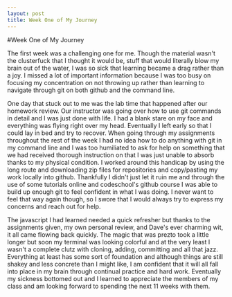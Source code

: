 ```yaml
---
layout: post
title: Week One of My Journey
---
```


#Week One of My Journey

The first week was a challenging one for me. Though the material wasn't the clusterfuck that I thought it would be, stuff that would literally blow my brain out of the water, I was so sick that learning became a drag rather than a joy. I missed a lot of important information because I was too busy on focusing my concentration on not throwing up rather than learning to navigate through git on both github and the command line.

One day that stuck out to me was the lab time that happened after our homework review. Our instructor was going over how to use git commands in detail and I was just done with life. I had a blank stare on my face and everything was flying right over my head. Eventually I left early so that I could lay in bed and try to recover. When going through my assignments throughout the rest of the week I had no idea how to do anything with git in my command line and I was too humiliated to ask for help on something that we had received thorough instruction on that I was just unable to absorb thanks to my physical condition. I worked around this handicap by using the long route and downloading zip files for repositories and copy/pasting my work locally into github. Thankfully I didn't just let it ruin me and through the use of some tutorials online and codeschool's github course I was able to build up enough git to feel confident in what I was doing. I never want to feel that way again though, so I swore that I would always try to express my concerns and reach out for help.  

The javascript I had learned needed a quick refresher but thanks to the assignments given, my own personal review, and Dave's ever charming wit, it all came flowing back quickly. The magic that was prezto took a little longer but soon my terminal was looking colorful and at the very least I wasn't a complete clutz with cloning, adding, committing and all that jazz. Everything at least has some sort of foundation and although things are still shakey and less concrete than I might like, I am confident that it will all fall into place in my brain through continual practice and hard work. Eventually my sickness bottomed out and I learned to appreciate the members of my class and am looking forward to spending the next 11 weeks with them.

